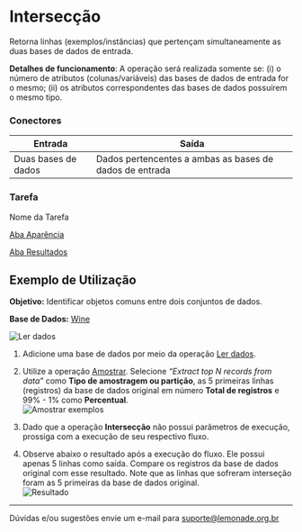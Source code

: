 # Intersecção

Retorna linhas (exemplos/instâncias) que pertençam simultaneamente as duas bases de dados de entrada.

**Detalhes de funcionamento**: A operação será realizada somente se: (i) o número de atributos (colunas/variáveis) das bases de dados de entrada for o mesmo; (ii) os atributos correspondentes das bases de dados possuírem o mesmo tipo.


### Conectores
| Entrada | Saída |
| --- | --- |
| Duas bases de dados | Dados pertencentes a ambas as bases de dados de entrada |

### Tarefa
Nome da Tarefa

[Aba Aparência][1]

[Aba Resultados][2]


## Exemplo de Utilização
**Objetivo:** Identificar objetos comuns entre dois conjuntos de dados.

**Base de Dados:** [Wine][3]
	
![Ler dados](/img/spark/manipulacao_de_dados/interseccao/image2.png)

1. Adicione uma base de dados por meio da operação [Ler dados][4].
	
2. Utilize a operação [Amostrar][5]. Selecione *“Extract top N records from data”* como **Tipo de amostragem ou partição**, as 5 primeiras linhas (registros) da base de dados original em número **Total de registros** e 99% - 1% como **Percentual**.\
	![Amostrar exemplos](/img/spark/manipulacao_de_dados/interseccao/image3.png)
	
3. Dado que a operação **Intersecção** não possui parâmetros de execução, prossiga com a execução de seu respectivo fluxo.

4. Observe abaixo o resultado após a execução do fluxo. Ele possui apenas 5 linhas como saída. Compare os registros da base de dados original com esse resultado. Note que as linhas que sofreram interseção foram as 5 primeiras da base de dados original.\
	![Resultado](/img/spark/manipulacao_de_dados/interseccao/image1.png)

-----

Dúvidas e/ou sugestões envie um e-mail para suporte@lemonade.org.br

[1]: /pt-br/spark/documentacao-geral/documentacao-geral.html#aba-aparencia
[2]: /pt-br/spark/documentacao-geral/documentacao-geral.html#aba-resultados
[3]: /pt-br/spark/base-de-dados/#wine
[4]: /pt-br/spark/entrada-e-saida/ler-dados.html
[5]: /pt-br/spark/pre-processamento-de-dados/amostragem-amostrar-exemplos.html